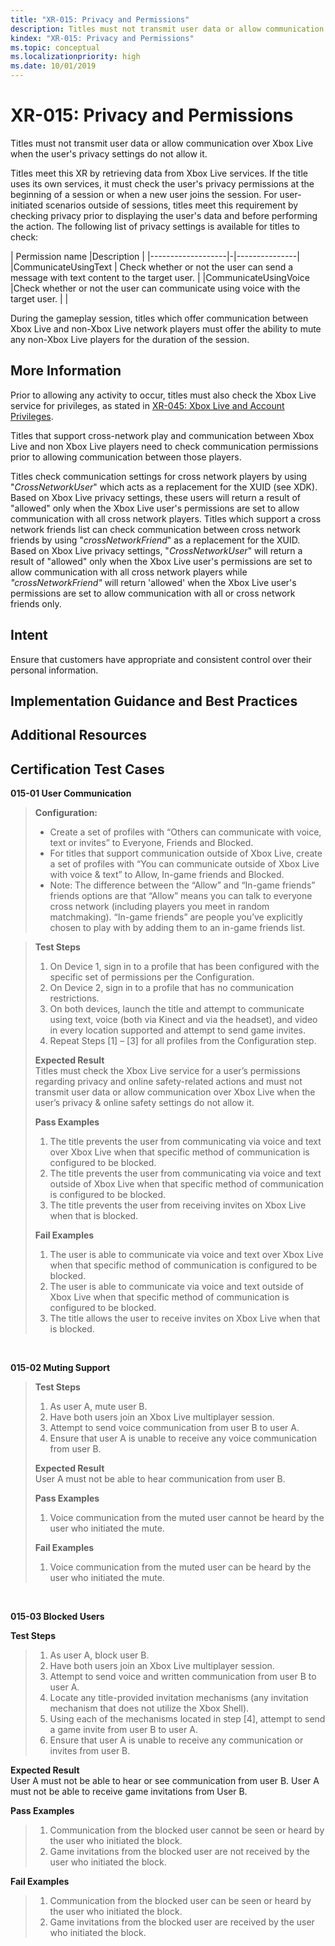```yaml
---
title: "XR-015: Privacy and Permissions"
description: Titles must not transmit user data or allow communication over Xbox Live when the user's privacy & online safety settings do not allow it.
kindex: "XR-015: Privacy and Permissions"
ms.topic: conceptual
ms.localizationpriority: high
ms.date: 10/01/2019
---
```


# XR-015: Privacy and Permissions 

Titles must not transmit user data or allow communication over Xbox Live when the user's privacy settings do not allow it.

Titles meet this XR by retrieving data from Xbox Live services. If the title uses its own services, it must check the user's privacy permissions at the beginning of a session or when a new user joins the session. For user-initiated scenarios outside of sessions, titles meet this requirement by checking privacy prior to displaying the user's data and before performing the action. The following list of privacy settings is available for titles to check:


| Permission name |Description |
|-------------------|-|---------------|
|CommunicateUsingText | Check whether or not the user can send a message with text content to the target user. |
|CommunicateUsingVoice |Check whether or not the user can communicate using voice with the target user. | |

During the gameplay session, titles which offer communication between Xbox Live and non-Xbox Live network players must offer the ability to mute any non-Xbox Live players for the duration of the session.

## More Information

Prior to allowing any activity to occur, titles must also check the Xbox Live service for privileges, as stated in [XR-045: Xbox Live and Account Privileges](live-pc-xr045.md).

Titles that support cross-network play and communication between Xbox Live and non Xbox Live players need to check communication permissions prior to allowing communication between those players.  

Titles check communication settings for cross network players by using "_CrossNetworkUser_"  which acts as a replacement for the XUID (see XDK). Based on Xbox Live privacy settings, these users will return a result of "allowed" only when the Xbox Live user's permissions are set to allow communication with all cross network players. Titles which support a cross network friends list can check communication between cross network friends by using "_crossNetworkFriend_" as a replacement for the XUID.  Based on Xbox Live privacy settings, "_CrossNetworkUser_" will return a result of "allowed" only when the Xbox Live user's permissions are set to allow communication with all cross network players while _"crossNetworkFriend"_ will return 'allowed' when the Xbox Live user's permissions are set to allow communication with all or cross network friends only.

## Intent
Ensure that customers have appropriate and consistent control over their personal information.


## Implementation Guidance and Best Practices

## Additional Resources


## Certification Test Cases
**015-01 User Communication**   
  
>**Configuration:** 
>* Create a set of profiles with “Others can communicate with voice, text or invites” to Everyone, Friends and Blocked.
>* For titles that support communication outside of Xbox Live, create a set of profiles with “You can communicate outside of Xbox Live with voice & text” to Allow, In-game friends and Blocked.
>* Note:  The difference between the “Allow” and “In-game friends” friends options are that “Allow” means you can talk to everyone cross network (including players you meet in random matchmaking). “In-game friends” are people you’ve explicitly chosen to play with by adding them to an in-game friends list.

>**Test Steps**  
>1. On Device 1, sign in to a profile that has been configured with the specific set of permissions per the Configuration.
>2. On Device 2, sign in to a profile that has no communication restrictions.
>3. On both devices, launch the title and attempt to communicate using text, voice (both via Kinect and via the headset), and video in every location supported and attempt to send game invites.
>4. Repeat Steps [1] – [3] for all profiles from the Configuration step.
>
>**Expected Result**  
>Titles must check the Xbox Live service for a user’s permissions regarding privacy and online safety-related actions and must not transmit user data or allow communication over Xbox Live when the user’s privacy & online safety settings do not allow it. 
>
>**Pass Examples**  
>1. The title prevents the user from communicating via voice and text over Xbox Live when that specific method of communication is configured to be blocked.
>2. The title prevents the user from communicating via voice and text outside of Xbox Live when that specific method of communication is configured to be blocked.
>3. The title prevents the user from receiving invites on Xbox Live when that is blocked.
>
>**Fail Examples**  
> 1. The user is able to communicate via voice and text over Xbox Live when that specific method of communication is configured to be blocked.
>2. The user is able to communicate via voice and text outside of Xbox Live when that specific method of communication is configured to be blocked.
>3. The title allows the user to receive invites on Xbox Live when that is blocked.  

<br />

**015-02 Muting Support**   
>
>**Test Steps**  
>1. As user A, mute user B.
>2. Have both users join an Xbox Live multiplayer session.
>3. Attempt to send voice communication from user B to user A.
>4. Ensure that user A is unable to receive any voice communication from user B.
>
>**Expected Result**  
>User A must not be able to hear communication from user B.  
>
>**Pass Examples**  
>1. Voice communication from the muted user cannot be heard by the user who initiated the mute.
>
>**Fail Examples**  
>1. Voice communication from the muted user can be heard by the user who initiated the mute.  
<br />

**015-03 Blocked Users**   

**Test Steps**  
>1. As user A, block user B.
>2. Have both users join an Xbox Live multiplayer session.
>3. Attempt to send voice and written communication from user B to user A.
>4. Locate any title-provided invitation mechanisms (any invitation mechanism that does not utilize the Xbox Shell).
>5. Using each of the mechanisms located in step [4], attempt to send a game invite from user B to user A.
>6. Ensure that user A is unable to receive any communication or invites from user B.

**Expected Result**  
User A must not be able to hear or see communication from user B. User A must not be able to receive game invitations from User B.  

**Pass Examples**  
> 1. Communication from the blocked user cannot be seen or heard by the user who initiated the block.  
> 2. Game invitations from the blocked user are not received by the user who initiated the block.

**Fail Examples**  
> 1. Communication from the blocked user can be seen or heard by the user who initiated the block.
> 2. Game invitations from the blocked user are received by the user who initiated the block. 
>
<br />